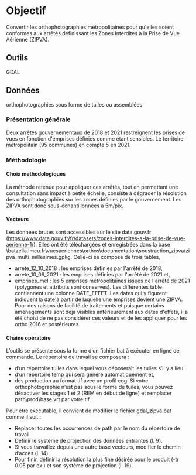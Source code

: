 # Objectif
Convertir les orthophotographies métropolitaines pour qu'elles soient conformes aux arrêtés définissant les Zones Interdites à la Prise de Vue Aérienne (ZIPVA).
## Outils
GDAL
## Données
orthophotographies sous forme de tuiles ou assemblées

### Présentation générale
Deux arrêtés gouvernementaux de 2018 et 2021 restreignent les prises de vues en fonction d'emprises définies comme étant sensibles.
Le territoire métropolitain (95 communes) en compte 5 en 2021.

### Méthodologie
#### Choix methodologiques
La méthode retenue pour appliquer ces arrêtés, tout en permettant une consultation sans impact à petite échelle, consiste à dégrader la résolution des orthophotographies sur les zones définies par le gouvernement. Les ZIPVA sont donc sous-échantillonnées à 5m/pix.

#### Vecteurs
Les données brutes sont accessibles sur le site data.gouv.fr (https://www.data.gouv.fr/fr/datasets/zones-interdites-a-la-prise-de-vue-aerienne-1/). Elles ont été téléchargées et enregistrées dans la base \\batzella.lmcu.fr\vuesaeriennes\orthos\documentation\soustraction_zipva\zipva_multi_millesimes.gpkg.
Celle-ci se compose de trois tables,
-	arrete_12_10_2018 : les emprises définies par l'arrêté de 2018,
-	arrete_10_06_2021 : les emprises définies par l'arrêté de 2021 et,
-	emprises_mel : les 5 emprises métropolitaines issues de l'arrêté de 2021 (polygones et attributs sont conservés).
Les différentes table contiennent une colonne DATE_EFFET. Les dates qui y figurent indiquent la date à partir de laquelle une emprises devient une ZIPVA. Pour des raisons de facilité de traitements et puisque certains aménagements sont déjà visibles antérieurement aux dates d'effets, il a été choisi de ne pas considérer ces valeurs et de les appliquer pour les ortho 2016 et postérieures.

#### Chaine opératoire
L’outils se présente sous la forme d’un fichier bat à exécuter en ligne de commande. Le répertoire de travail se composera :
-	d’un répertoire tuiles dans lequel vous déposerait les tuiles s’il y a lieu.
-	d’un répertoire temp qui sera généré automatiquement et,
-	des production au format tif avec un profil cog.
Si votre orthophotographie n’est pas sous le forme de tuiles, vous pouvez désactiver les stages 1 et 2 (REM en début de ligne) et remplacer path\prod\base.vrt par votre tif.

Pour être exécutable, il convient de modifier le fichier gdal_zipva.bat comme il suit :
-	Replacer toutes les occurrences de path par le nom du répertoire de travail.
-	Définir le système de projection des données entrantes (l. 9).
-	Si vous travaillez depuis une autre base vecteurs, modifier le chemin d’accès (l. 14).
-	Pour finir, définir la résolution la plus fine désirée pour le produit (-tr 0.05 par ex.) et son système de projection (l. 19).